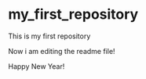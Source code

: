 # my_first_repository
This is my first repository

Now i am editing the readme file!

Happy New Year!
